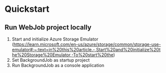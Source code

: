 ﻿# Quickstart

## Run WebJob project locally

1. Start and initialize Azure Storage Emulator (https://learn.microsoft.com/en-us/azure/storage/common/storage-use-emulator#:~:text=in%20this%20article.-,Start%20and%20initialize%20the%20Storage%20Emulator,-To%20start%20the)
2. Set BackgroundJob as startup project
3. Run BackgroundJob as a console application
